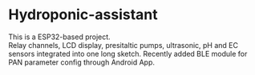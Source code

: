 # Hydroponic-assistant

This is a ESP32-based project.<br/>
Relay channels, LCD display, presitaltic pumps, ultrasonic, pH and EC sensors integrated into one long sketch. Recently added BLE module for PAN parameter config through Android App.
